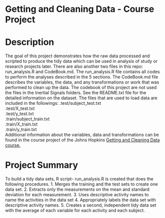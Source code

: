 # Getting and Cleaning Data - Course Project

# Description

The goal of this project demonstrates how the raw data processed and scripted to produce the tidy data which can be used in analysis of  study or research projects later. There are also another two files in this repo: run_analysis.R and CodeBook.md. The run_analysis.R file contains all codes to perform the analyses described in the 5 sections. The CodeBook.md file describes the variables, the data, and any transformations or work that was performed to clean up the data. The codebook of this project are not used the files in the Inertial Signals folders. See the README.txt file for the detailed information on the dataset. The files that are used to load data are included in the followings:
.test/subject_test.txt  
.test/X_test.txt  
.test/y_test.txt  
.train/subject_train.txt  
.train/X_train.txt  
.train/y_train.txt  
Additional information about the variables, data and transformations can be found in the course project of the Johns Hopkins [Getting and Cleaning Data course.](https://www.coursera.org/course/getdata)

# Project Summary

To build a tidy data sets, R script- run_analysis.R is created that does the following procedures. 1. Merges the training and the test sets to create one data set. 2. Extracts only the measurements on the mean and standard deviation for each measurement. 3. Uses descriptive activity names to name the activities in the data set 4. Appropriately labels the data set with descriptive activity names. 5. Creates a second, independent tidy data set with the average of each variable for each activity and each subject.

